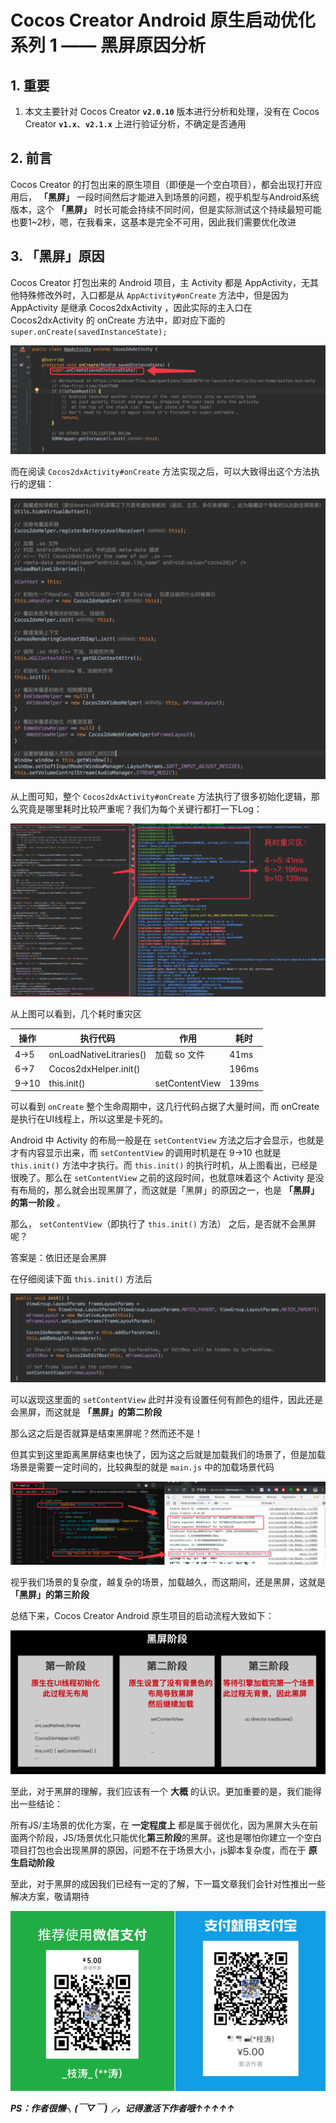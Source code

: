 # Cocos Creator Android 原生启动优化系列 1 —— 黑屏原因分析

## 1. 重要

1. 本文主要针对 Cocos Creator **`v2.0.10`** 版本进行分析和处理，没有在 Cocos Creator  **`v1.x`**、**`v2.1.x`** 上进行验证分析，不确定是否通用

## 2. 前言

Cocos Creator 的打包出来的原生项目（即便是一个空白项目），都会出现打开应用后， **「黑屏」** 一段时间然后才能进入到场景的问题，视乎机型与Android系统版本，这个 **「黑屏」** 时长可能会持续不同时间，但是实际测试这个持续最短可能也要1~2秒，嗯，在我看来，这基本是完全不可用，因此我们需要优化改进

## 3. 「黑屏」原因

Cocos Creator 打包出来的 Android 项目，主 Activity 都是 AppActivity，无其他特殊修改外时，入口都是从 `AppActivity#onCreate` 方法中，但是因为 AppActivity 是继承 Cocos2dxActivity ，因此实际的主入口在 Cocos2dxActivity 的 onCreate 方法中，即对应下面的 `super.onCreate(savedInstanceState);`

![AppActivity#onCreate](static/chapter_1_3_AppActivity_onCreate.png)

而在阅读 `Cocos2dxActivity#onCreate` 方法实现之后，可以大致得出这个方法执行的逻辑：

![Cocos2dxActivity#onCreate](static/chapter_1_3_Cocos2dxActivity_onCreate_1.png)

从上图可知，整个 `Cocos2dxActivity#onCreate` 方法执行了很多初始化逻辑，那么究竟是哪里耗时比较严重呢？我们为每个关键行都打一下Log：

![Cocos2dxActivity#onCreate Cost Time](static/chapter_1_3_Cocos2dxActivity_onCreate_2.png)

从上图可以看到，几个耗时重灾区

| 操作  | 执行代码                | 作用           | 耗时  |
| ----- | ----------------------- | -------------- | ----- |
| 4->5  | onLoadNativeLitraries() | 加载 so 文件   | 41ms  |
| 6->7  | Cocos2dxHelper.init()   |                | 196ms |
| 9->10 | this.init()             | setContentView | 139ms |

可以看到 `onCreate` 整个生命周期中，这几行代码占据了大量时间，而  onCreate 是执行在UI线程上，所以这里是卡死的。


Android 中 Activity 的布局一般是在 `setContentView` 方法之后才会显示，也就是才有内容显示出来，而 `setContentView` 的调用时机是在 9->10 也就是 `this.init()` 方法中才执行。而 `this.init()` 的执行时机，从上图看出，已经是很晚了。那么在 `setContentView` 之前的这段时间，也就意味着这个 Activity 是没有布局的，那么就会出现黑屏了，而这就是「黑屏」的原因之一，也是 **「黑屏」的第一阶段** 。

那么， `setContentView`（即执行了 `this.init()` 方法） 之后，是否就不会黑屏呢？


答案是：依旧还是会黑屏

在仔细阅读下面 `this.init()` 方法后

![this.init()](static/chapter_1_3_this.init().png)

可以返现这里面的 `setContentView` 此时并没有设置任何有颜色的组件，因此还是会黑屏，而这就是 **「黑屏」的第二阶段** 

那么这之后是否就算是结束黑屏呢？然而还不是！

但其实到这里距离黑屏结束也快了，因为这之后就是加载我们的场景了，但是加载场景是需要一定时间的，比较典型的就是 `main.js` 中的加载场景代码

![main.js loadScene](static/chapter_1_3_load_mainjs.png)

视乎我们场景的复杂度，越复杂的场景，加载越久，而这期间，还是黑屏，这就是  **「黑屏」的第三阶段**

总结下来，Cocos Creator Android 原生项目的启动流程大致如下：


![AndriodStartupBooster.png](static/AndriodStartupBooster.png)


至此，对于黑屏的理解，我们应该有一个 **大概** 的认识。更加重要的是，我们能得出一些结论：

所有JS/主场景的优化方案，在 **一定程度上** 都是属于弱优化，因为黑屏大头在前面两个阶段，JS/场景优化只能优化**第三阶段**的黑屏。这也是哪怕你建立一个空白项目打包也会出现黑屏的原因，问题不在于场景大小，js脚本复杂度，而在于 **原生启动阶段** 

至此，对于黑屏的成因我们已经有一定的了解，下一篇文章我们会针对性推出一些解决方案，敬请期待

![PAY](static/PAY.png)

***PS：作者很懒╮(￣▽￣)╭，记得激活下作者哦↑↑↑↑↑***


